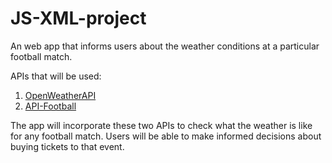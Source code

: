 # JS-XML-project
An web app that informs users about the weather conditions at a particular football match.

APIs that will be used:

1. [OpenWeatherAPI](https://openweathermap.org/api)
2. [API-Football](https://www.api-football.com/documentation-v3)

The app will incorporate these two APIs to check what the weather is like for any football match. Users will be able to make informed decisions about buying tickets to that event. 
